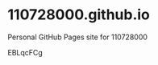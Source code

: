 # 110728000.github.io
Personal GitHub Pages site for 110728000





























EBLqcFCg
